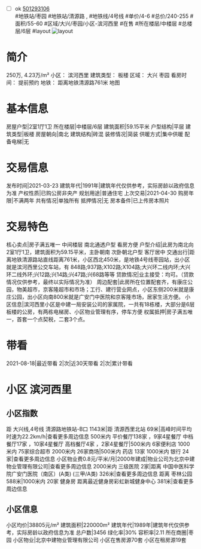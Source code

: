 - [ ] ok [501293106](https://bj.5i5j.com/ershoufang/501293106.html)  
 #地铁站/枣园 #地铁站/清源路 ,  #地铁线/4号线
#单价/4-6 #总价/240-255 #面积/55-60   #区域/大兴/枣园/小区-滨河西里 #在售 #所在楼层/中楼层 #总楼层/6层 #layout 
![layout](http://image2a.5i5j.com/bdir/layout/275480.jpg_P5.jpg) 
# 简介 
 250万,  4.23万/m² 
小区： 滨河西里
建筑类型： 板楼
区域： 大兴 枣园
看房时间： 提前预约
地铁： 距离地铁清源路761米 地图
# 基本信息 
 房屋户型|2室1厅1卫
所在楼层|中楼层/6层
建筑面积|59.15平米
户型结构|平层
建筑类型|板楼
房屋朝向|南北
建筑结构|砖混
装修情况|简装
供暖方式|集中供暖
配备电梯|无
# 交易信息 
 发布时间|2021-03-23
建筑年代|1991年|建筑年代仅供参考，实际房龄以政府信息为准
产权性质|已购公房非央产
规划用途|普通住宅
上次交易|2021-04-30
购房年限|不满两年
共有情况|单独所有
抵押情况|无
房本备件|已上传房本照片
# 交易特色 
 核心卖点|房子满五唯一 中间楼层 南北通透户型 看房方便
户型介绍|此房为南北向2室1厅1卫，建筑面积为59.15平米，主卧朝南 次卧朝北户型 客厅居中
交通出行|距离地铁清源路站直线距离761米，小区西北450米，是地铁4号线枣园站，出小区就是滨河西里公交车站，有 848路;937路;X102路;X104路;大兴环二线内环;大兴环二线外环;兴12路;兴14路;兴47路;兴68路等等
贷款情况|业主接受：均可。（贷款情况仅供参考，最终以实际情况为准）
周边配套|此房所在位置配套齐，有康庄公园，物美超市，京客隆超市和市场；工行、建行营业网点，小区东侧200米就是康庄公园，出小区向南800米就是广安门中医院和京客隆市场，居家生活方便。
小区信息|滨河西里小区是中建一局安装公司的家属院，一共有18栋楼，大部分是6层板楼的公房，有两栋电梯房、小区物业管理有序，停车方便
权属抵押|房子满五唯一，首套一个点契税，二套3个点。
# 带看 
 2021-08-18|最近带看	 2|次|近30天带看	 2|次|累计带看
# 小区 滨河西里
## 小区指数 
 距 大兴线,4号线 清源路地铁站-B口 1143米|距 清源西里北站 69米|高峰时间平均时速为22.2km/h|查看更多周边信息
500米内 平价餐厅138家 ，9家4星餐厅
中档餐厅17家 ，10家4星餐厅
高档餐厅4家 ，2家4星餐厅|500米内 6家便利店
1000米内 75家综合超市
2000米内 26家商场|500米内 药店 13家
1000米内 银行 24家|查看更多周边信息
小区物业费0.8元/平米/月|2000年建成|物业公司为北京中建物业管理有限公司|查看更多周边信息
2000米内 三级医院 2家|距离 中国中医科学院广安门医院（南区）(A类) (三甲/A类) 326米|查看更多周边信息
距离 枣林公园 588米|1000米内 20家 健身房
距离最近健身房彩虹新城健身中心 381米|查看更多周边信息
## 小区信息 
 小区均价|38805元/m²
建筑面积|220000m²
建筑年代|1989年|建筑年代仅供参考，实际房龄以政府信息为准
总户数|3456
绿化率|30%
容积率|2.11
所在商圈|枣园
小区物业|北京中建物业管理有限公司
小区在售房源70套
小区在租房源19套
